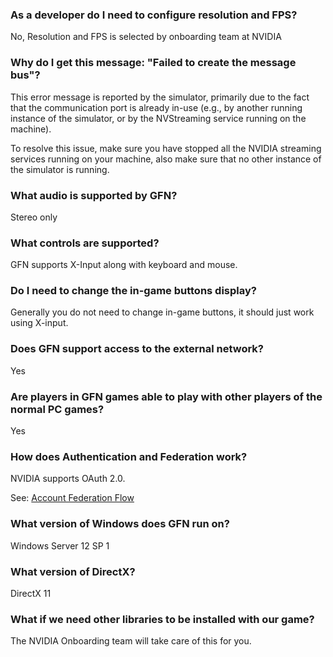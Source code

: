 ### As a developer do I need to configure resolution and FPS?
No, Resolution and FPS is selected by onboarding team at NVIDIA
### Why do I get this message: "Failed to create the message bus"?
This error message is reported by the simulator, primarily due to the fact that the communication port is already in-use (e.g., by another running instance of the simulator, or by the NVStreaming service running on the machine). 

To resolve this issue, make sure you have stopped all the NVIDIA streaming services running on your machine, also make sure that no other instance of the simulator is running.
### What audio is supported by GFN?
Stereo only
### What controls are supported? 
GFN supports X-Input along with keyboard and mouse.
### Do I need to change the in-game buttons display?
Generally you do not need to change in-game buttons, it should just work using X-input.
### Does GFN support access to the external network?
Yes
### Are players in GFN games able to play with other players of the normal PC games?
Yes
### How does Authentication and Federation work?
NVIDIA supports OAuth 2.0.

See: [Account Federation Flow](https://github.com/camify/GFN-Link/wiki/Account-Federation-Flow)
### What version of Windows does GFN run on?
Windows Server 12 SP 1
### What version of DirectX?
DirectX 11
### What if we need other libraries to be installed with our game?
The NVIDIA Onboarding team will take care of this for you.